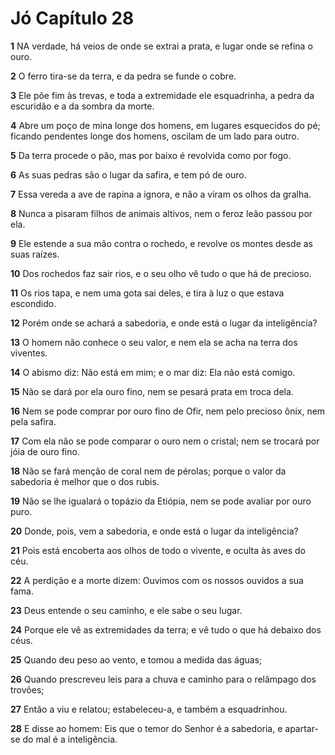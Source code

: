 # Jó Capítulo 28

**1** 	NA verdade, há veios de onde se extrai a prata, e lugar onde se refina o ouro.

**2** 	O ferro tira-se da terra, e da pedra se funde o cobre.

**3** 	Ele põe fim às trevas, e toda a extremidade ele esquadrinha, a pedra da escuridão e a da sombra da morte.

**4** 	Abre um poço de mina longe dos homens, em lugares esquecidos do pé; ficando pendentes longe dos homens, oscilam de um lado para outro.

**5** 	Da terra procede o pão, mas por baixo é revolvida como por fogo.

**6** 	As suas pedras são o lugar da safira, e tem pó de ouro.

**7** 	Essa vereda a ave de rapina a ignora, e não a viram os olhos da gralha.

**8** 	Nunca a pisaram filhos de animais altivos, nem o feroz leão passou por ela.

**9** 	Ele estende a sua mão contra o rochedo, e revolve os montes desde as suas raízes.

**10** 	Dos rochedos faz sair rios, e o seu olho vê tudo o que há de precioso.

**11** 	Os rios tapa, e nem uma gota sai deles, e tira à luz o que estava escondido.

**12** 	Porém onde se achará a sabedoria, e onde está o lugar da inteligência?

**13** 	O homem não conhece o seu valor, e nem ela se acha na terra dos viventes.

**14** 	O abismo diz: Não está em mim; e o mar diz: Ela não está comigo.

**15** 	Não se dará por ela ouro fino, nem se pesará prata em troca dela.

**16** 	Nem se pode comprar por ouro fino de Ofir, nem pelo precioso ônix, nem pela safira.

**17** 	Com ela não se pode comparar o ouro nem o cristal; nem se trocará por jóia de ouro fino.

**18** 	Não se fará menção de coral nem de pérolas; porque o valor da sabedoria é melhor que o dos rubis.

**19** 	Não se lhe igualará o topázio da Etiópia, nem se pode avaliar por ouro puro.

**20** 	Donde, pois, vem a sabedoria, e onde está o lugar da inteligência?

**21** 	Pois está encoberta aos olhos de todo o vivente, e oculta às aves do céu.

**22** 	A perdição e a morte dizem: Ouvimos com os nossos ouvidos a sua fama.

**23** 	Deus entende o seu caminho, e ele sabe o seu lugar.

**24** 	Porque ele vê as extremidades da terra; e vê tudo o que há debaixo dos céus.

**25** 	Quando deu peso ao vento, e tomou a medida das águas;

**26** 	Quando prescreveu leis para a chuva e caminho para o relâmpago dos trovões;

**27** 	Então a viu e relatou; estabeleceu-a, e também a esquadrinhou.

**28** 	E disse ao homem: Eis que o temor do Senhor é a sabedoria, e apartar-se do mal é a inteligência.

